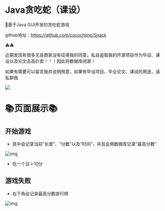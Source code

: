 # Java贪吃蛇（课设）

🎉基于Java GUI开发的贪吃蛇游戏

github地址：https://github.com/cocochimp/Snack

⚠⚠

近期发现有很多无良商家没有征得我的同意，私自盗取我的开源项目作为毕设、课设以及论文去高价卖！！！因此将数据库闭源！

如果有需要可以留言我并说明用意，如果有毕设项目、毕业论文、课设的用途，请私聊我

![](https://cocochimp-img.oss-cn-beijing.aliyuncs.com/13.png)

# 📚页面展示📚

## 开始游戏

* 其中会记录当前“长度”、“分数”以及“时间”，并且会用数据库记录“最高分数”

![img](https://cdn.nlark.com/yuque/0/2024/png/35382725/1709984969602-495cca7f-b63e-4e79-8264-68f389cc0869.png)

* 吃一个豆＋10分



## 游戏失败

* 右下角会记录最高分数排行榜

![img](https://cdn.nlark.com/yuque/0/2024/png/35382725/1709985281893-568ebff6-99f9-4f1c-8efd-75efbf75d008.png)

## 





